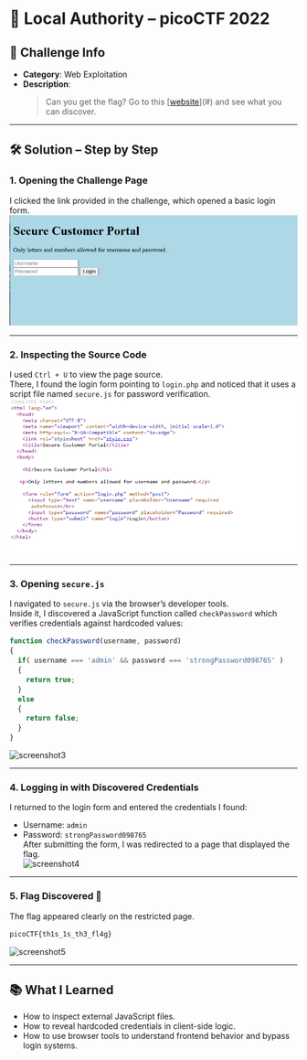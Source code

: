 # 📌 Local Authority – picoCTF 2022

## 🧠 Challenge Info
- **Category**: Web Exploitation  
- **Description**:  
  > Can you get the flag? Go to this [[website](https://play.picoctf.org/practice/challenge/278)](#) and see what you can discover.

---

## 🛠️ Solution – Step by Step

### 1. Opening the Challenge Page  
I clicked the link provided in the challenge, which opened a basic login form.  
![screenshot1](img/2nd.png)

---

### 2. Inspecting the Source Code  
I used `Ctrl + U` to view the page source.  
There, I found the login form pointing to `login.php` and noticed that it uses a script file named `secure.js` for password verification.  
![screenshot2](img/3rd.png)

---

### 3. Opening `secure.js`  
I navigated to `secure.js` via the browser’s developer tools.  
Inside it, I discovered a JavaScript function called `checkPassword` which verifies credentials against hardcoded values:
```js
function checkPassword(username, password)
{
  if( username === 'admin' && password === 'strongPassword098765' )
  {
    return true;
  }
  else
  {
    return false;
  }
}
```
![screenshot3](screenshots/screenshot3.png)

---

### 4. Logging in with Discovered Credentials  
I returned to the login form and entered the credentials I found:  
- Username: `admin`  
- Password: `strongPassword098765`  
After submitting the form, I was redirected to a page that displayed the flag.  
![screenshot4](screenshots/screenshot4.png)

---

### 5. Flag Discovered 🎉  
The flag appeared clearly on the restricted page.  
```txt
picoCTF{th1s_1s_th3_fl4g}
```
![screenshot5](screenshots/screenshot5.png)

---

## 📚 What I Learned  
- How to inspect external JavaScript files.  
- How to reveal hardcoded credentials in client-side logic.  
- How to use browser tools to understand frontend behavior and bypass login systems.
